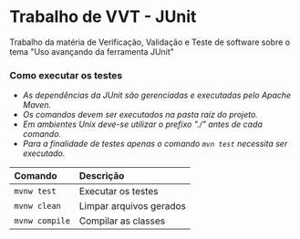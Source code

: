 # Trabalho de VVT - JUnit

Trabalho da matéria de Verificação, Validação e Teste de software sobre o tema "Uso avançando da ferramenta JUnit"

### Como executar os testes
- _As dependências da JUnit são gerenciadas e executadas pelo Apache Maven._  
- _Os comandos devem ser executados na pasta raíz do projeto._  
- _Em ambientes Unix deve-se utilizar o prefixo "./" antes de cada comando._  
- _Para a finalidade de testes apenas o comando `mvn test` necessita ser executado._

Comando | Descrição  
:- | :-  
`mvnw test` | Executar os testes  
`mvnw clean` | Limpar arquivos gerados  
`mvnw compile` | Compilar as classes  
